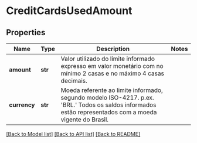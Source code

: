 # CreditCardsUsedAmount

## Properties
Name | Type | Description | Notes
------------ | ------------- | ------------- | -------------
**amount** | **str** | Valor utilizado do limite informado expresso em valor monetário com no mínimo 2 casas e no máximo 4 casas decimais. | 
**currency** | **str** | Moeda referente ao limite informado, segundo modelo ISO-4217. p.ex. &#x27;BRL.&#x27; Todos os saldos informados estão representados com a moeda vigente do Brasil.   | 

[[Back to Model list]](../README.md#documentation-for-models) [[Back to API list]](../README.md#documentation-for-api-endpoints) [[Back to README]](../README.md)

